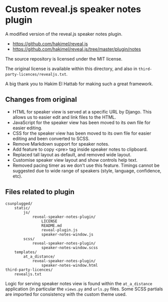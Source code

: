 # Custom reveal.js speaker notes plugin

A modified version of the reveal.js speaker notes plugin.

- https://github.com/hakimel/reveal.js
- https://github.com/hakimel/reveal.js/tree/master/plugin/notes

The source repository is licensed under the MIT license.

The original license is available within this directory, and also in `third-party-licences/revealjs.txt`.

A big thank you to Hakim El Hattab for making such a great framework.

## Changes from original

- HTML for speaker view is served at a specific URL by Django.
  This allows us to easier edit and link files to the HTML.
- JavaScript for the speaker view has been moved to its own file for easier editing.
- CSS for the speaker view has been moved to its own file for easier editing and been converted to SCSS.
- Remove Markdown support for speaker notes.
- Add feature to copy &lt;pre&gt; tag inside speaker notes to clipboard.
- Replaced tall layout as default, and removed wide layout.
- Customise speaker view layout and show controls help text.
- Removed pacing timer as we don't use this feature. Timings cannot be suggested due to wide range of speakers (style, language, confidence, etc).

## Files related to plugin

```
csunplugged/
    static/
        js/
            reveal-speaker-notes-plugin/
                LICENSE
                README.md
                reveal-plugin.js
                speaker-notes-window.js
        scss/
            reveal-speaker-notes-plugin/
                speaker-notes-window.scss
    templates/
        at_a_distance/
            reveal-speaker-notes-plugin/
                speaker-notes-window.html
third-party-licences/
    revealjs.txt
```

Logic for serving speaker notes view is found within the `at_a_distance` application (in particular the `views.py` and `urls.py` files.
Some SCSS partials are imported for consistency with the custom theme used.
